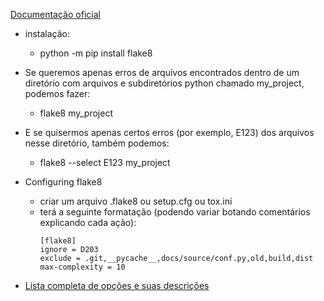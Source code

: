 [Documentação oficial](https://flake8.pycqa.org/en/latest/)

* instalação:
  * python -m pip install flake8

* Se queremos apenas erros de arquivos encontrados dentro de um diretório com arquivos e subdiretórios python chamado my_project, podemos fazer:
  * flake8 my_project
* E se quisermos apenas certos erros (por exemplo, E123) dos arquivos nesse diretório, também podemos:
  * flake8 --select E123 my_project

* Configuring flake8
  * criar um arquivo .flake8 ou setup.cfg ou tox.ini
  * terá a seguinte formatação (podendo variar botando comentários explicando cada ação):
    ```
    [flake8]
    ignore = D203
    exclude = .git,__pycache__,docs/source/conf.py,old,build,dist
    max-complexity = 10
    ```
* [Lista completa de opções e suas descrições](https://flake8.pycqa.org/en/latest/user/options.html)
